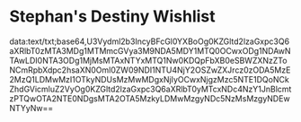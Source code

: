 # Stephan's Destiny Wishlist
data:text/txt;base64,U3Vydml2b3IncyBFcGl0YXBoOg0KZGltd2lzaGxpc3Q6aXRlbT0zMTA3MDg1MTMmcGVya3M9NDA5MDY1MTQ0OCwxODg1NDAwNTAwLDI0NTA3ODg1MjMsMTAxNTYxMTQ1Nw0KDQpFbXB0eSBWZXNzZToNCmRpbXdpc2hsaXN0Oml0ZW09NDI1NTU4NjY2OSZwZXJrcz0zODA5MzE2MzQ1LDMwMzI1OTkyNDUsMzMwMDgxNjIyOCwxNjgzMzc5NTE1DQoNCkZhdGVicmluZ2VyOg0KZGltd2lzaGxpc3Q6aXRlbT0yMTcxNDc4NzY1JnBlcmtzPTQwOTA2NTE0NDgsMTA2OTA5MzkyLDMwMzgyNDc5NzMsMzgyNDEwNTYyNw==
